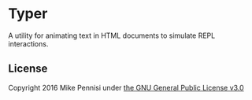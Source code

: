 # Typer

A utility for animating text in HTML documents to simulate REPL interactions.

## License

Copyright 2016 Mike Pennisi under [the GNU General Public License
v3.0](https://www.gnu.org/licenses/gpl-3.0.html)
